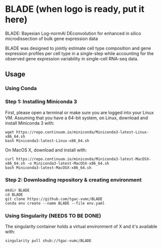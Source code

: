 # BLADE (when logo is ready, put it here)
BLADE: Bayesian Log-normAl DEconvolution for enhanced in silico microdissection of bulk gene expression data

BLADE was designed to jointly estimate cell type composition and gene expression profiles per cell type in a single-step while accounting for the observed gene expression variability in single-cell RNA-seq data. 

## Usage

### Using Conda
### Step 1: Installing Miniconda 3
First, please open a terminal or make sure you are logged into your Linux VM. Assuming that you have a 64-bit system, on Linux, download and install Miniconda 3 with:

```
wget https://repo.continuum.io/miniconda/Miniconda3-latest-Linux-x86_64.sh
bash Miniconda3-latest-Linux-x86_64.sh
```
On MacOS X, download and install with:

```
curl https://repo.continuum.io/miniconda/Miniconda3-latest-MacOSX-x86_64.sh -o Miniconda3-latest-MacOSX-x86_64.sh
bash Miniconda3-latest-MacOSX-x86_64.sh
```

### Step 2: Downloading repository & creating environment

```
mkdir BLADE
cd BLADE
git clone https://github.com/tgac-vumc/BLADE
conda env create --name BLADE --file env.yaml
```

### Using Singularity (NEEDS TO BE DONE)

The singularity container holds a virtual environment of X and it's available with:
```
singularity pull shub://tgac-vumc/BLADE
```
